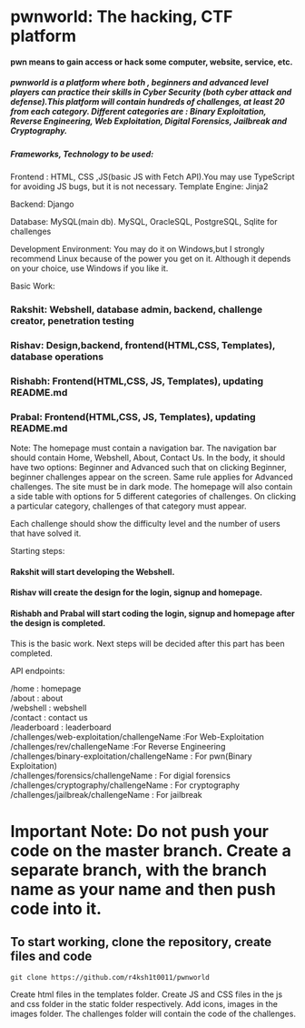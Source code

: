 # pwnworld: The hacking, CTF platform

#### pwn means to gain access or hack some computer, website, service, etc.

##### pwnworld is a platform where both , beginners and advanced level players can practice their skills in Cyber Security (both cyber attack and defense).This platform will contain hundreds of challenges, at least 20 from each category. Different categories are : Binary Exploitation, Reverse Engineering, Web Exploitation, Digital Forensics, Jailbreak and Cryptography.

##### Frameworks, Technology to be used:

Frontend : HTML, CSS ,JS(basic JS with Fetch API).You may use TypeScript for avoiding JS bugs,
            but it is not necessary.
Template Engine: Jinja2

Backend: Django

Database: MySQL(main db). MySQL, OracleSQL, PostgreSQL, Sqlite for challenges

Development Environment: You may do it on Windows,but I strongly recommend Linux because of the power you get on it. Although it depends on your choice, use Windows if you like it.

Basic Work:
### Rakshit: Webshell, database admin, backend, challenge creator, penetration testing
### Rishav: Design,backend, frontend(HTML,CSS, Templates), database operations
### Rishabh: Frontend(HTML,CSS, JS, Templates), updating README.md
### Prabal: Frontend(HTML,CSS, JS, Templates), updating README.md


Note: The homepage must contain a navigation bar. The navigation bar should contain Home, Webshell, About, Contact Us. In the body, it should have two options: Beginner and Advanced such that on clicking Beginner, beginner challenges appear on the screen. Same rule applies for Advanced challenges. The site must be in dark mode. The homepage will also contain a side table with options for 5 different categories of challenges. On clicking a particular category, challenges of that category must appear.

Each challenge should show the difficulty level and the number of users that have solved it.

Starting steps:
#### Rakshit will start developing the Webshell.
#### Rishav will create the design for the login, signup and homepage. 
#### Rishabh and Prabal will start coding the login, signup and homepage after the design is completed.

This is the basic work. Next steps will be decided after this part has been completed.

API endpoints:

/home   : homepage <br>
/about  : about  <br>
/webshell : webshell  <br>
/contact  : contact us  <br>
/leaderboard   : leaderboard <br>
/challenges/web-exploitation/challengeName      :For Web-Exploitation <br>
/challenges/rev/challengeName                   :For Reverse Engineering <br>
/challenges/binary-exploitation/challengeName   : For pwn(Binary Exploitation)  <br>
/challenges/forensics/challengeName             : For digial forensics <br>
/challenges/cryptography/challengeName          : For cryptography  <br>
/challenges/jailbreak/challengeName             : For jailbreak <br>


# Important Note: Do not push your code on the master branch. Create a separate branch, with the branch name as your name and then push code into it. 

## To start working, clone the repository, create files and code
```
git clone https://github.com/r4ksh1t0011/pwnworld
```

Create html files in the templates folder.
Create JS and CSS files in the js and css folder in the static folder respectively.
Add icons, images in the images folder.
The challenges folder will contain the code of the challenges.














